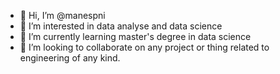 - 👋 Hi, I’m @manespni
- 👀 I’m interested in data analyse and data science
- 🌱 I’m currently learning master's degree in data science
- 💞️ I’m looking to collaborate on any project or thing related to engineering of any kind.


<!---
manespni/manespni is a ✨ special ✨ repository because its `README.md` (this file) appears on your GitHub profile.
You can click the Preview link to take a look at your changes.
--->
